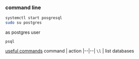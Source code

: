 ### command line

```bash
systemctl start posgresql
sudo su postgres
```

as postgres user
```
psql
```
[useful commands](http://www.postgresqltutorial.com/psql-commands/)
command | action
|--|--|
 `\l` | list databases

